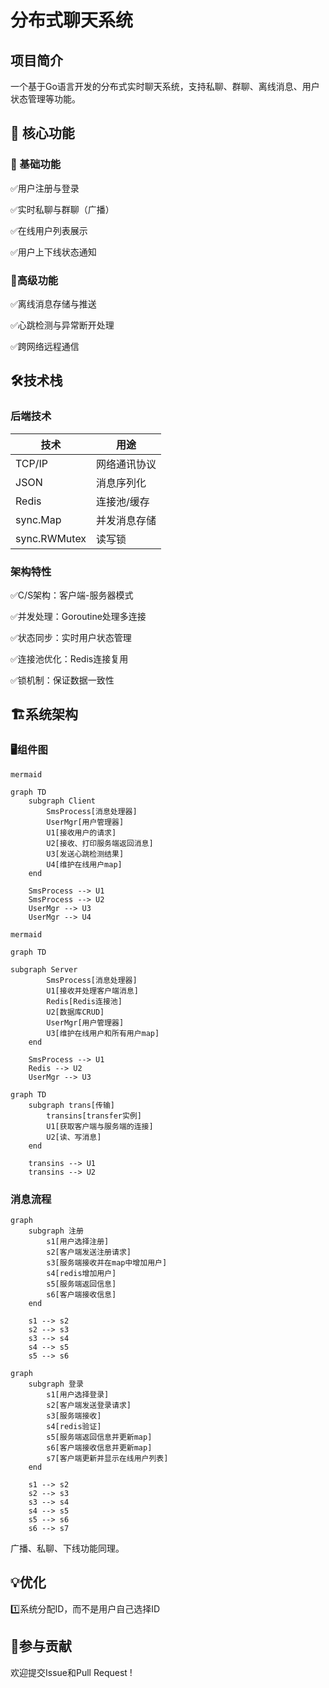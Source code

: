 # 分布式聊天系统

## 项目简介

一个基于Go语言开发的分布式实时聊天系统，支持私聊、群聊、离线消息、用户状态管理等功能。

## :star2: 核心功能

### :dart: 基础功能

:white_check_mark:用户注册与登录

:white_check_mark:实时私聊与群聊（广播）

:white_check_mark:在线用户列表展示

:white_check_mark:用户上下线状态通知

### :rocket:高级功能

:white_check_mark:离线消息存储与推送

:white_check_mark:心跳检测与异常断开处理

:white_check_mark:跨网络远程通信



## :hammer_and_wrench:技术栈

### 后端技术

| 技术         | 用途         |
| ------------ | ------------ |
| TCP/IP       | 网络通讯协议 |
| JSON         | 消息序列化   |
| Redis        | 连接池/缓存  |
| sync.Map     | 并发消息存储 |
| sync.RWMutex | 读写锁       |



### 架构特性

:white_check_mark:C/S架构：客户端-服务器模式

:white_check_mark:并发处理：Goroutine处理多连接

:white_check_mark:状态同步：实时用户状态管理

:white_check_mark:连接池优化：Redis连接复用

:white_check_mark:锁机制：保证数据一致性



## :building_construction:系统架构

### :desktop_computer:组件图

```mermaid```

```mermaid
graph TD
    subgraph Client
    	SmsProcess[消息处理器]
    	UserMgr[用户管理器]
    	U1[接收用户的请求]
    	U2[接收、打印服务端返回消息]
    	U3[发送心跳检测结果]
    	U4[维护在线用户map]
    end
	
	SmsProcess --> U1
	SmsProcess --> U2
	UserMgr --> U3
	UserMgr --> U4
```

```mermaid```



```mermaid
graph TD

subgraph Server
        SmsProcess[消息处理器]
        U1[接收并处理客户端消息]
    	Redis[Redis连接池]
    	U2[数据库CRUD]
		UserMgr[用户管理器]
		U3[维护在线用户和所有用户map]
    end
    
    SmsProcess --> U1
    Redis --> U2
    UserMgr --> U3
```

```mermaid
graph TD
	subgraph trans[传输]
		transins[transfer实例]
		U1[获取客户端与服务端的连接]
		U2[读、写消息]
	end
	
	transins --> U1
	transins --> U2
```

### 消息流程

```mermaid
graph 
	subgraph 注册
		s1[用户选择注册]
		s2[客户端发送注册请求]
		s3[服务端接收并在map中增加用户]
		s4[redis增加用户]
		s5[服务端返回信息]
		s6[客户端接收信息]
	end
	
	s1 --> s2
	s2 --> s3
	s3 --> s4
	s4 --> s5
	s5 --> s6
```

```mermaid
graph
	subgraph 登录
		s1[用户选择登录]
		s2[客户端发送登录请求]
		s3[服务端接收]
		s4[redis验证]
		s5[服务端返回信息并更新map]
		s6[客户端接收信息并更新map]
		s7[客户端更新并显示在线用户列表]
	end
	
	s1 --> s2
	s2 --> s3
	s3 --> s4
	s4 --> s5
	s5 --> s6
	s6 --> s7
```

广播、私聊、下线功能同理。



## :bulb:优化

:one:系统分配ID，而不是用户自己选择ID



## :handshake:参与贡献

欢迎提交Issue和Pull Request !